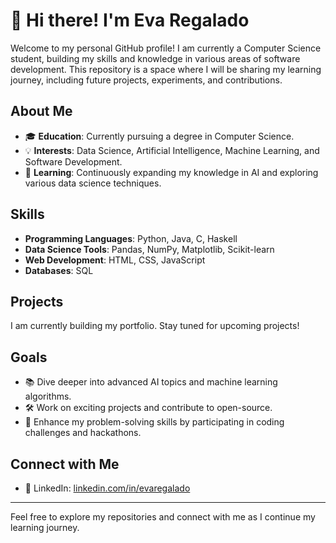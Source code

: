 # 👋 Hi there! I'm Eva Regalado

Welcome to my personal GitHub profile! I am currently a Computer Science student, building my skills and knowledge in various areas of software development. This repository is a space where I will be sharing my learning journey, including future projects, experiments, and contributions. 


## About Me

- 🎓 **Education**: Currently pursuing a degree in Computer Science.
- 💡 **Interests**: Data Science, Artificial Intelligence, Machine Learning, and Software Development.
- 🌱 **Learning**: Continuously expanding my knowledge in AI and exploring various data science techniques.

## Skills

- **Programming Languages**: Python, Java, C, Haskell
- **Data Science Tools**: Pandas, NumPy, Matplotlib, Scikit-learn
- **Web Development**: HTML, CSS, JavaScript
- **Databases**: SQL

## Projects

I am currently building my portfolio. Stay tuned for upcoming projects!

## Goals

- 📚 Dive deeper into advanced AI topics and machine learning algorithms.
- 🛠 Work on exciting projects and contribute to open-source.
- 🎯 Enhance my problem-solving skills by participating in coding challenges and hackathons.

## Connect with Me

- 💼 LinkedIn: [linkedin.com/in/evaregalado](www.linkedin.com/in/eva-regalado-06272a196)

---

Feel free to explore my repositories and connect with me as I continue my learning journey.

